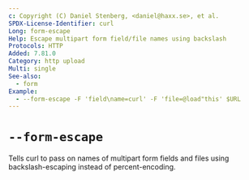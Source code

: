 ```yaml
---
c: Copyright (C) Daniel Stenberg, <daniel@haxx.se>, et al.
SPDX-License-Identifier: curl
Long: form-escape
Help: Escape multipart form field/file names using backslash
Protocols: HTTP
Added: 7.81.0
Category: http upload
Multi: single
See-also:
  - form
Example:
  - --form-escape -F 'field\name=curl' -F 'file=@load"this' $URL
---
```


# `--form-escape`

Tells curl to pass on names of multipart form fields and files using
backslash-escaping instead of percent-encoding.
